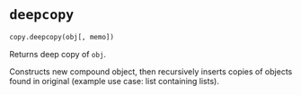 # `deepcopy`

```python
copy.deepcopy(obj[, memo])
```

Returns deep copy of `obj`.

Constructs new compound object, then recursively inserts copies of objects found in original (example use case: list containing lists).
